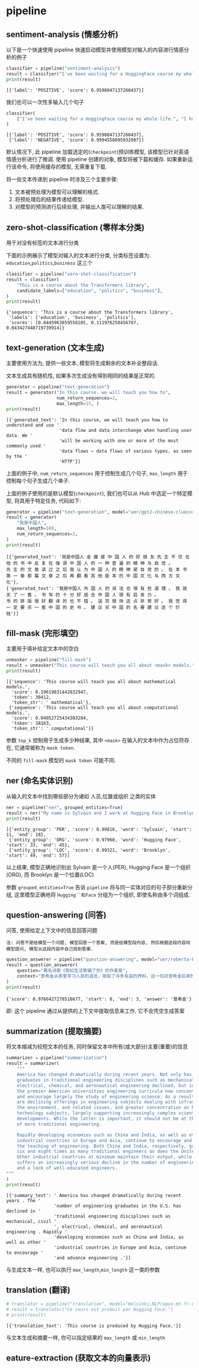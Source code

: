 # pipeline

## sentiment-analysis (情感分析)

以下是一个快速使用 pipeline 快速启动模型并使用模型对输入的内容进行情感分析的例子

```python
classifier = pipeline("sentiment-analysis")
result = classifier("I've been waiting for a HuggingFace course my whole life.")
print(result)
```

```
[{'label': 'POSITIVE', 'score': 0.9598047137260437}]
```

我们也可以一次性多输入几个句子

```python
classifier(
    ["I've been waiting for a HuggingFace course my whole life.", "I hate this so much!"]
)
```

```
[{'label': 'POSITIVE', 'score': 0.9598047137260437},
 {'label': 'NEGATIVE', 'score': 0.9994558095932007}]
```

默认情况下, 此 pipeline 加载选定的(`checkpoint`)预训练模型, 该模型已针对英语情感分析进行了微调. 使用 pipeline 创建的对象,
模型将被下载和缓存.
如果重新运行该命令, 将使用缓存的模型, 无需重复下载.

将一些文本传递到 pipeline 时涉及三个主要步骤:

1. 文本被预处理为模型可以理解的格式.
2. 将预处理后的结果传递给模型.
3. 对模型的预测进行后续处理, 并输出人类可以理解的结果.

## zero-shot-classification (零样本分类)

用于对没有标签的文本进行分类

下面的示例展示了模型对输入的文本进行分类, 分类标签设置为: `education`,`politics`,`business` 这三个

```python
classifier = pipeline("zero-shot-classification")
result = classifier(
    "This is a course about the Transformers library",
    candidate_labels=["education", "politics", "business"],
)
print(result)
```

```
{'sequence': 'This is a course about the Transformers library',
 'labels': ['education', 'business', 'politics'],
 'scores': [0.8445963859558105, 0.111976258456707, 0.043427448719739914]}
```

## text-generation (文本生成)

主要使用方法为, 提供一些文本, 模型将生成剩余的文本补全整段话.

文本生成具有随机性, 如果多次生成没有得到相同的结果是正常的.

```python
generator = pipeline("text-generation")
result = generator("In this course, we will teach you how to",
                   num_return_sequences=2,
                   max_length=15, )
print(result)
```

```
[{'generated_text': 'In this course, we will teach you how to understand and use '
                    'data flow and data interchange when handling user data. We '
                    'will be working with one or more of the most commonly used '
                    'data flows — data flows of various types, as seen by the '
                    'HTTP'}]
```

上面的例子中, `num_return_sequences` 用于控制生成几个句子, `max_length` 用于控制每个句子生成几个单子.

上面的例子使用的是默认模型(`checkpoint`), 我们也可以从 Hub 中选定一个特定模型, 将其用于特定任务, 代码如下:

```python
generator = pipeline("text-generation", model="uer/gpt2-chinese-cluecorpussmall")
result = generator(
    "我是中国人",
    max_length=100,
    num_return_sequences=2,
)
print(result)
```

```
[{'generated_text': '我是中国人 金 庸 是 中 国 人 的 好 朋 友 先 生 不 仅 在 他 的 书 中 反 复 在 强 调 中 国 人 的 一 种 普 遍 的 精 神 与 自 觉 。 
先 生 的 文 章 读 过 之 后 我 认 为 中 国 人 的 精 神 是 自 觉 的 。 在 本 书 第 一 章 那 篇 文 章 之 后 再 翻 看 其 他 版 本 的 中 国 文 化 与 西 方 文 化'}, 
{'generated_text': '我是中国人 外 国 人 的 说 法 也 很 有 些 道 理 。 我 就 买 了 一 套 。 书 写 的 十 分 好 适 合 中 国 人 很 有 启 发 力 。 
书 的 排 版 很 好 翻 译 的 也 不 错 。 送 货 很 快 这 点 非 常 好 。 我 觉 得 一 定 要 买 一 套 中 国 的 史 书 。 建 议 买 中 国 的 名 著 建 议 这 个 价 钱'}]
```

## fill-mask (完形填空)

主要用于填补给定文本中的空白

```python
unmasker = pipeline("fill-mask")
result = unmasker("This course will teach you all about <mask> models.", top_k=2)
print(result)
```

```
[{'sequence': 'This course will teach you all about mathematical models.',
  'score': 0.19619831442832947,
  'token': 30412,
  'token_str': ' mathematical'},
 {'sequence': 'This course will teach you all about computational models.',
  'score': 0.04052725434303284,
  'token': 38163,
  'token_str': ' computational'}]
```

参数 `top_k` 控制用于生成多少种结果, 其中 `<mask>` 在输入的文本中作为占位符存在, 它通常被称为 `mask token`.

不同的 `fill-mask` 模型的 `mask token` 可能不同.

## ner (命名实体识别)

从输入的文本中找到哪些部分为诸如 人员,位置或组织 之类的实体

```python
ner = pipeline("ner", grouped_entities=True)
result = ner("My name is Sylvain and I work at Hugging Face in Brooklyn.")
print(result)
```

```
[{'entity_group': 'PER', 'score': 0.99816, 'word': 'Sylvain', 'start': 11, 'end': 18}, 
 {'entity_group': 'ORG', 'score': 0.97960, 'word': 'Hugging Face', 'start': 33, 'end': 45}, 
 {'entity_group': 'LOC', 'score': 0.99321, 'word': 'Brooklyn', 'start': 49, 'end': 57}]
```

以上结果, 模型正确地识别出 Sylvain 是一个人(PER), Hugging Face 是一个组织(ORG), 而 Brooklyn 是一个位置(LOC)

参数 `grouped_entities=True` 告诉 `pipeline` 将与同一实体对应的句子部分重新分组, 这里模型正确地将 `Hugging``和Face`
分组为一个组织, 即使名称由多个词组成.

## question-answering (问答)

问答, 使用给定上下文中的信息回答问题

`注: 问答不是给模型一个问题, 模型回答一个答案, 而是给模型段内容, 然后根据这段内容向模型提问, 模型从这段内容中自己找到答案.`

```python
question_answerer = pipeline("question-answering", model="uer/roberta-base-chinese-extractive-qa")
result = question_answerer(
    question="著名诗歌《假如生活欺骗了你》的作者是",
    context="普希金从那里学习人民的语言，吸取了许多有益的养料，这一切对普希金后来的创作产生了很大的影响。这两年里，普希金创作了不少优秀的作品，如《囚徒》、《致大海》、《致凯恩》和《假如生活欺骗了你》等几十首抒情诗，叙事诗《努林伯爵》，历史剧《鲍里斯·戈都诺夫》，以及《叶甫盖尼·奥涅金》前六章。",
)
print(result)
```

```
{'score': 0.9766427278518677, 'start': 0, 'end': 3, 'answer': '普希金'}
```

即: 这个 pipeline 通过从提供的上下文中提取信息来工作, 它不会凭空生成答案

## summarization (提取摘要)

将文本缩减为较短文本的任务, 同时保留文本中所有(或大部分)主要(重要)的信息

```python
summarizer = pipeline("summarization")
result = summarizer(
    """
    America has changed dramatically during recent years. Not only has the number of
    graduates in traditional engineering disciplines such as mechanical, civil,
    electrical, chemical, and aeronautical engineering declined, but in most of
    the premier American universities engineering curricula now concentrate on
    and encourage largely the study of engineering science. As a result, there
    are declining offerings in engineering subjects dealing with infrastructure,
    the environment, and related issues, and greater concentration on high
    technology subjects, largely supporting increasingly complex scientific
    developments. While the latter is important, it should not be at the expense
    of more traditional engineering.

    Rapidly developing economies such as China and India, as well as other
    industrial countries in Europe and Asia, continue to encourage and advance
    the teaching of engineering. Both China and India, respectively, graduate
    six and eight times as many traditional engineers as does the United States.
    Other industrial countries at minimum maintain their output, while America
    suffers an increasingly serious decline in the number of engineering graduates
    and a lack of well-educated engineers.
"""
)
print(result)
```

```
[{'summary_text': ' America has changed dramatically during recent years . The '
                  'number of engineering graduates in the U.S. has declined in '
                  'traditional engineering disciplines such as mechanical, civil '
                  ', electrical, chemical, and aeronautical engineering . Rapidly '
                  'developing economies such as China and India, as well as other '
                  'industrial countries in Europe and Asia, continue to encourage '
                  'and advance engineering .'}]
```

与生成文本一样, 也可以执行 `max_length`,`min_length` 这一类的参数

## translation (翻译)

```python
# translator = pipeline("translation", model="Helsinki-NLP/opus-mt-fr-en")
# result = translator("Ce cours est produit par Hugging Face.")
# print(result)
```

```
[{'translation_text': 'This course is produced by Hugging Face.'}]
```

与文本生成和摘要一样, 你可以指定结果的 `max_length` 或 `min_length`

## eature-extraction (获取文本的向量表示)